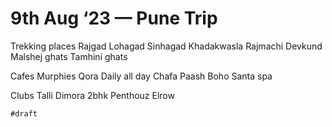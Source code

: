 # 9th Aug ‘23 — Pune Trip

Trekking places
    Rajgad
    Lohagad
    Sinhagad
    Khadakwasla
    Rajmachi
    Devkund
    Malshej ghats
    Tamhini ghats

Cafes
    Murphies
    Qora
    Daily all day
    Chafa
    Paash
    Boho
    Santa spa

Clubs
    Talli
    Dimora
    2bhk
    Penthouz
    Elrow

`#draft`
